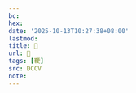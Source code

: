 ```yaml
---
bc:
hex:
date: '2025-10-13T10:27:38+08:00'
lastmod:
title: 􅈫
url: 􅈫
tags: [鞕]
src: DCCV
note:
---
```

